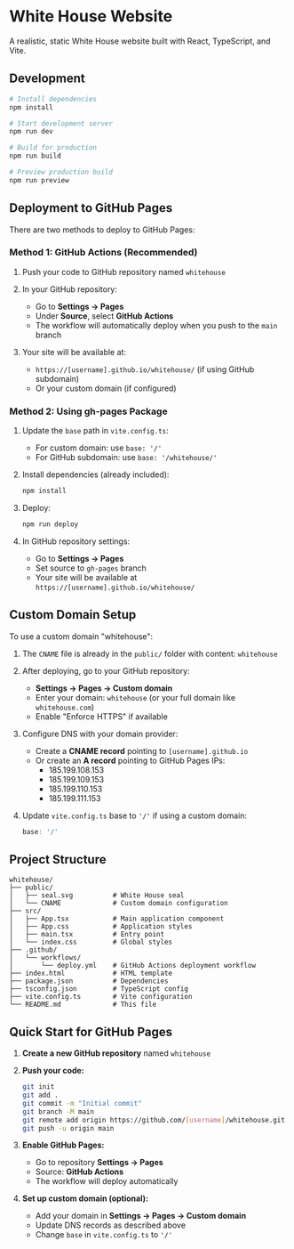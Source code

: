 # White House Website

A realistic, static White House website built with React, TypeScript, and Vite.

## Development

```bash
# Install dependencies
npm install

# Start development server
npm run dev

# Build for production
npm run build

# Preview production build
npm run preview
```

## Deployment to GitHub Pages

There are two methods to deploy to GitHub Pages:

### Method 1: GitHub Actions (Recommended)

1. Push your code to GitHub repository named `whitehouse`

2. In your GitHub repository:
   - Go to **Settings → Pages**
   - Under **Source**, select **GitHub Actions**
   - The workflow will automatically deploy when you push to the `main` branch

3. Your site will be available at:
   - `https://[username].github.io/whitehouse/` (if using GitHub subdomain)
   - Or your custom domain (if configured)

### Method 2: Using gh-pages Package

1. Update the `base` path in `vite.config.ts`:
   - For custom domain: use `base: '/'`
   - For GitHub subdomain: use `base: '/whitehouse/'`

2. Install dependencies (already included):
   ```bash
   npm install
   ```

3. Deploy:
   ```bash
   npm run deploy
   ```

4. In GitHub repository settings:
   - Go to **Settings → Pages**
   - Set source to `gh-pages` branch
   - Your site will be available at `https://[username].github.io/whitehouse/`

## Custom Domain Setup

To use a custom domain "whitehouse":

1. The `CNAME` file is already in the `public/` folder with content: `whitehouse`

2. After deploying, go to your GitHub repository:
   - **Settings → Pages → Custom domain**
   - Enter your domain: `whitehouse` (or your full domain like `whitehouse.com`)
   - Enable "Enforce HTTPS" if available

3. Configure DNS with your domain provider:
   - Create a **CNAME record** pointing to `[username].github.io`
   - Or create an **A record** pointing to GitHub Pages IPs:
     - 185.199.108.153
     - 185.199.109.153
     - 185.199.110.153
     - 185.199.111.153

4. Update `vite.config.ts` base to `'/'` if using a custom domain:
   ```typescript
   base: '/'
   ```

## Project Structure

```
whitehouse/
├── public/
│   ├── seal.svg          # White House seal
│   └── CNAME             # Custom domain configuration
├── src/
│   ├── App.tsx           # Main application component
│   ├── App.css           # Application styles
│   ├── main.tsx          # Entry point
│   └── index.css         # Global styles
├── .github/
│   └── workflows/
│       └── deploy.yml    # GitHub Actions deployment workflow
├── index.html            # HTML template
├── package.json          # Dependencies
├── tsconfig.json         # TypeScript config
├── vite.config.ts        # Vite configuration
└── README.md             # This file
```

## Quick Start for GitHub Pages

1. **Create a new GitHub repository** named `whitehouse`

2. **Push your code:**
   ```bash
   git init
   git add .
   git commit -m "Initial commit"
   git branch -M main
   git remote add origin https://github.com/[username]/whitehouse.git
   git push -u origin main
   ```

3. **Enable GitHub Pages:**
   - Go to repository **Settings → Pages**
   - Source: **GitHub Actions**
   - The workflow will deploy automatically

4. **Set up custom domain (optional):**
   - Add your domain in **Settings → Pages → Custom domain**
   - Update DNS records as described above
   - Change `base` in `vite.config.ts` to `'/'`